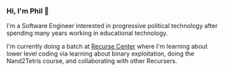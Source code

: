 ### Hi, I'm Phil 👋

I'm a Software Engineer interested in progressive political technology after spending many years working in educational technology.

I'm currently doing a batch at [Recurse Center](https://www.recurse.com/) where I'm learning about lower level coding via learning about binary exploitation, doing the Nand2Tetris course, and collaborating with other Recursers.

<!--
**kupad/kupad** is a ✨ _special_ ✨ repository because its `README.md` (this file) appears on your GitHub profile.

Here are some ideas to get you started:

- 🔭 I’m currently working on ...
- 🌱 I’m currently learning ...
- 👯 I’m looking to collaborate on ...
- 🤔 I’m looking for help with ...
- 💬 Ask me about ...
- 📫 How to reach me: ...
- 😄 Pronouns: ...
- ⚡ Fun fact: ...
-->

